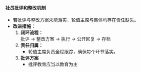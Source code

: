 #### **社员批评和整改机制**

- 若批评与整改方案未能落实，轮值主席与集体均存在责任缺失。  
- **改进措施：**  
  1. **闭环流程：**  
     批评 → 整改方案 → 执行 → 公开回复 → 存档  
  2. **责任归属：**  
     - 轮值主席负责全程跟踪，确保每个环节落实。  
  3. **批评方案**  
     - 批评教育应当以教育为主
